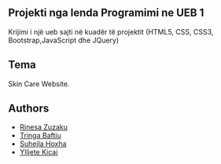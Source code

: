 
## Projekti nga lenda Programimi ne UEB 1
Krijimi i një ueb sajti në kuadër të projektit (HTML5, CSS, CSS3, Bootstrap,JavaScript dhe JQuery)

## Tema
Skin Care Website.
##  Authors

- [Rinesa Zuzaku](https://github.com/RinesaZuzaku)
- [Tringa Baftiu](https://github.com/Triinga)
- [Suhejla Hoxha](https://github.com/SuhejlaHoxha)
- [Ylljete Kicaj](https://github.com/ylljetakicaj)

